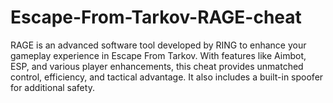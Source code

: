 # Escape-From-Tarkov-RAGE-cheat
RAGE is an advanced software tool developed by RING to enhance your gameplay experience in Escape From Tarkov. With features like Aimbot, ESP, and various player enhancements, this cheat provides unmatched control, efficiency, and tactical advantage. It also includes a built-in spoofer for additional safety.
